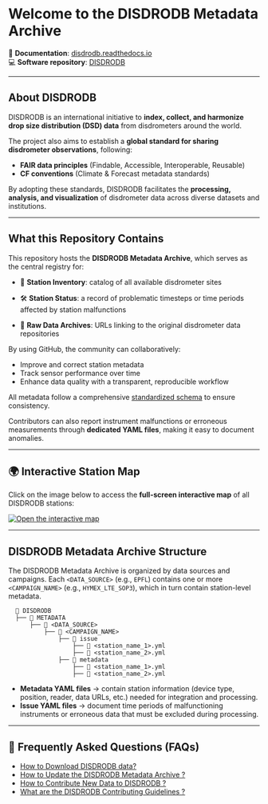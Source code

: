 # Welcome to the DISDRODB Metadata Archive

📖 **Documentation**: [disdrodb.readthedocs.io](https://disdrodb.readthedocs.io/en/latest/)  
💻 **Software repository**: [DISDRODB](https://github.com/ltelab/disdrodb)  

---

## About DISDRODB  

DISDRODB is an international initiative to **index, collect, and harmonize drop size distribution (DSD) data** from disdrometers around the world.  

The project also aims to establish a **global standard for sharing disdrometer observations**, following:  
- **FAIR data principles** (Findable, Accessible, Interoperable, Reusable)  
- **CF conventions** (Climate & Forecast metadata standards)  

By adopting these standards, DISDRODB facilitates the **processing, analysis, and visualization** of disdrometer data across diverse datasets and institutions.  

---

## What this Repository Contains  

This repository hosts the **DISDRODB Metadata Archive**, which serves as the central registry for:  

- 📍 **Station Inventory**: catalog of all available disdrometer sites  

- 🛠️ **Station Status**: a record of problematic timesteps or time periods affected by station malfunctions

- 💾 **Raw Data Archives**: URLs linking to the original disdrometer data repositories  


By using GitHub, the community can collaboratively:  
- Improve and correct station metadata  
- Track sensor performance over time  
- Enhance data quality with a transparent, reproducible workflow  

All metadata follow a comprehensive [standardized schema](https://disdrodb.readthedocs.io/en/latest/metadata.html) to ensure consistency.  

Contributors can also report instrument malfunctions or erroneous measurements through **dedicated YAML files**, making it easy to document anomalies.  

---

## 🌍 Interactive Station Map

Click on the image below to access the **full-screen interactive map** of all DISDRODB stations:

[![Open the interactive map](https://ltelab.github.io/DISDRODB-METADATA/map_preview.png)](https://ltelab.github.io/DISDRODB-METADATA/stations_map.html)

---

## DISDRODB Metadata Archive Structure

The DISDRODB Metadata Archive is organized by data sources and campaigns. 
Each `<DATA_SOURCE>` (e.g., `EPFL`) contains one or more `<CAMPAIGN_NAME>` (e.g., `HYMEX_LTE_SOP3`), which in turn contain station-level metadata.  

```
  📁 DISDRODB
  ├── 📁 METADATA
      ├── 📁 <DATA_SOURCE>
          ├── 📁 <CAMPAIGN_NAME>
              ├── 📁 issue
                  ├── 📜 <station_name_1>.yml
                  ├── 📜 <station_name_2>.yml
              ├── 📁 metadata
                  ├── 📜 <station_name_1>.yml
                  ├── 📜 <station_name_2>.yml  
```

- **Metadata YAML files** → contain station information (device type, position, reader, data URLs, etc.) needed for integration and processing.  
- **Issue YAML files** → document time periods of malfunctioning instruments or erroneous data that must be excluded during processing.  

---

## 📌 Frequently Asked Questions (FAQs)

- [How to Download DISDRODB data?](https://disdrodb.readthedocs.io/en/latest/quick_start.html)
- [How to Update the DISDRODB Metadata Archive ?](https://disdrodb.readthedocs.io/en/latest/metadata_archive.html)
- [How to Contribute New Data to DISDRODB ?](https://disdrodb.readthedocs.io/en/latest/contribute_data.html)
- [What are the DISDRODB Contributing Guidelines ?](https://disdrodb.readthedocs.io/en/latest/contributors_guidelines.html)
